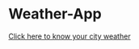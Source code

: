 # Weather-App
<a href="https://satyabrata124.github.io/Weather-App/" target= "_blank">Click here to know your city weather </a>
